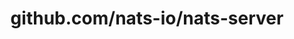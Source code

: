 ---
layout: post
title: github.com/nats-io/nats-server
categories: link
tags: [انگلیسی, برنامه‌نویسی]
---